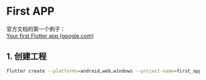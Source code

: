 # First APP

官方文档的第一个例子：  
[Your first Flutter app (google.com)](https://codelabs.developers.google.com/codelabs/flutter-codelab-first#0)

## 1. 创建工程

```sh
flutter create --platforms=android,web,windows --project-name=first_app .
```


